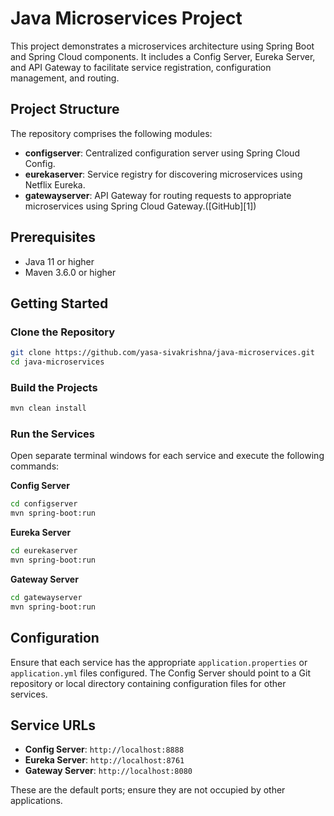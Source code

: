 

# Java Microservices Project

This project demonstrates a microservices architecture using Spring Boot and Spring Cloud components. It includes a Config Server, Eureka Server, and API Gateway to facilitate service registration, configuration management, and routing.

## Project Structure

The repository comprises the following modules:

* **configserver**: Centralized configuration server using Spring Cloud Config.
* **eurekaserver**: Service registry for discovering microservices using Netflix Eureka.
* **gatewayserver**: API Gateway for routing requests to appropriate microservices using Spring Cloud Gateway.([GitHub][1])

## Prerequisites

* Java 11 or higher
* Maven 3.6.0 or higher

## Getting Started

### Clone the Repository

```bash
git clone https://github.com/yasa-sivakrishna/java-microservices.git
cd java-microservices
```



### Build the Projects

```bash
mvn clean install
```



### Run the Services

Open separate terminal windows for each service and execute the following commands:

**Config Server**

```bash
cd configserver
mvn spring-boot:run
```



**Eureka Server**

```bash
cd eurekaserver
mvn spring-boot:run
```



**Gateway Server**

```bash
cd gatewayserver
mvn spring-boot:run
```



## Configuration

Ensure that each service has the appropriate `application.properties` or `application.yml` files configured. The Config Server should point to a Git repository or local directory containing configuration files for other services.

## Service URLs

* **Config Server**: `http://localhost:8888`
* **Eureka Server**: `http://localhost:8761`
* **Gateway Server**: `http://localhost:8080`

These are the default ports; ensure they are not occupied by other applications.


